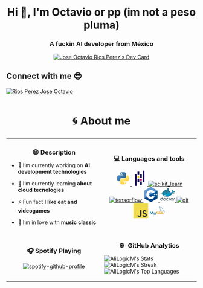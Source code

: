<h1 align="center">Hi 👋, I'm Octavio or pp (im not a peso pluma)</h1>
<h3 align="center">A fuckin  AI developer from México</h3>
<p align="center">
<a href="https://app.daily.dev/alilm2000"><img src="https://upload.wikimedia.org/wikipedia/commons/d/d1/Mencho_-_2018_Wanted_Poster_%28cropped%29_%28cropped%29.PNG" width="400" alt="Jose Octavio Rios Perez's Dev Card"/></a>
</p>

## Connect with me 😎
<p align="left">
<a href="https://www.linkedin.com/in/jose-octavio-rios-perez-b95934259/" target="blank"><img align="center" src="https://raw.githubusercontent.com/rahuldkjain/github-profile-readme-generator/master/src/images/icons/Social/linked-in-alt.svg" alt="Rios Perez Jose Octavio" height="30" width="40" /></a>
</p>

<table>
<caption> 
  <h1 align="center">🌀 About me</h1>
</caption>
<tr>
<td width="50%">
<h3 align="center">😄 Description</h3>
<div align="left">
  
- 🔭 I’m currently working on **AI development technologies**

- 🌱 I’m currently learning **about cloud tecnologies**

- ⚡ Fun fact **I like eat and videogames**
  
- 💖 I’m in love with **music classic**

</div>
                                                                                      
</td>       

<td width="50%">
<h3 align="center">💻 Languages and tools</h3>
<div align="center">
<p align="center">
  <a href="https://www.python.org" target="_blank" rel="noreferrer"> <img src="https://raw.githubusercontent.com/devicons/devicon/master/icons/python/python-original.svg" alt="python" width="40" height="40"/> </a> 
  <a href="https://pandas.pydata.org/" target="_blank" rel="noreferrer"> <img src="https://raw.githubusercontent.com/devicons/devicon/2ae2a900d2f041da66e950e4d48052658d850630/icons/pandas/pandas-original.svg" alt="pandas" width="40" height="40"/> </a> 
  <a href="https://scikit-learn.org/" target="_blank" rel="noreferrer"> <img src="https://upload.wikimedia.org/wikipedia/commons/0/05/Scikit_learn_logo_small.svg" alt="scikit_learn" width="40" height="40"/> </a> 
  <a href="https://www.tensorflow.org" target="_blank" rel="noreferrer"> <img src="https://www.vectorlogo.zone/logos/tensorflow/tensorflow-icon.svg" alt="tensorflow" width="40" height="40"/> </a>
  <a href="https://www.w3schools.com/cpp/" target="_blank" rel="noreferrer"> <img src="https://raw.githubusercontent.com/devicons/devicon/master/icons/cplusplus/cplusplus-original.svg" alt="cplusplus" width="40" height="40"/> </a> 
  <a href="https://www.docker.com/" target="_blank" rel="noreferrer"> <img src="https://raw.githubusercontent.com/devicons/devicon/master/icons/docker/docker-original-wordmark.svg" alt="docker" width="40" height="40"/> </a> 
  <a href="https://git-scm.com/" target="_blank" rel="noreferrer"> <img src="https://www.vectorlogo.zone/logos/git-scm/git-scm-icon.svg" alt="git" width="40" height="40"/> </a> 
  <a href="https://developer.mozilla.org/en-US/docs/Web/JavaScript" target="_blank" rel="noreferrer"> <img src="https://raw.githubusercontent.com/devicons/devicon/master/icons/javascript/javascript-original.svg" alt="javascript" width="40" height="40"/> </a> 
  <a href="https://www.mysql.com/" target="_blank" rel="noreferrer"> <img src="https://raw.githubusercontent.com/devicons/devicon/master/icons/mysql/mysql-original-wordmark.svg" alt="mysql" width="40" height="40"/> </a>
</p>
</div>                                                                                   
</td>

</tr>

<tr>
<td width="50%">
<h3 align="center">🎧 Spotify Playing </h3>
<div align="center">
  
[![spotify-github-profile](https://spotify-github-profile.vercel.app/api/view?uid=s30c9lxa8ph0gk6pyow4tzdqy&cover_image=true&theme=default&show_offline=false&background_color=121212&interchange=false&bar_color=53b14f&bar_color_cover=true)](https://spotify-github-profile.vercel.app/api/view?uid=s30c9lxa8ph0gk6pyow4tzdqy&redirect=true)

</div>                                                                                     
</td>
<td width="50%">
<h3 align="center">⚙️ &nbsp;GitHub Analytics </h3>
<div align="left">
  
  ![AliLogicM's Stats](https://github-readme-stats.vercel.app/api?username=AliLogicM&theme=tokyonight&show_icons=true&hide_border=false&count_private=true)
  ![AliLogicM's Streak](https://github-readme-streak-stats.herokuapp.com/?user=AliLogicM&theme=tokyonight&hide_border=false)
  ![AliLogicM's Top Languages](https://github-readme-stats.vercel.app/api/top-langs/?username=AliLogicM&theme=tokyonight&show_icons=true&hide_border=false&layout=compact)
  
</tr>
</table> 
